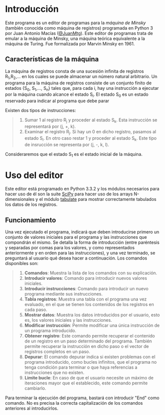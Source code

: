 Introducción
============
Este programa es un editor de programas para la *máquina de Minsky* (también conocida como máquina de registros)
programada en Python 3 por Juan Antonio Macías ([@JuanMtg](http://www.twitter.com/JuanMtg)).
Este editor de programas trata de emular a la máquina de Minsky, una máquina teórica equivalente a la máquina de Turing.
Fue formalizada por Marvin Minsky en 1961.

Características de la máquina
-----------------------------
La máquina de registros consta de una sucesión infinita de registros R<sub>1</sub>,R<sub>2</sub>,... en los cuales se
puede almacenar un número natural arbitrario.
Un programa para la máquina de registros consiste de un conjunto finito de estados {S<sub>0</sub>, S<sub>1</sub>,...,
S<sub>n</sub>} tales que, para cada i, hay una instrucción a ejecutar por la máquina cuando alcance el estado
S<sub>i</sub>. El estado S<sub>0</sub> es un estado reservado para indicar al programa que debe parar

Existen dos tipos de instrucciones:
> 1. Sumar 1 al registro R<sub>j</sub> y proceder al estado S<sub>k</sub>.
>    Esta instrucción se representará por (j, +, k).
> 2. Examinar el registro R<sub>j</sub>. Si hay un 0 en dicho registro, pasamos al estado S<sub>l</sub>. En otro caso
>    restar 1 y proceder al estado S<sub>k</sub>.
>    Este tipo de insrucción se representa por (j, -, k, l).

Consideraremos que el estado S<sub>1</sub> es el estado inicial de la máquina.

Uso del editor
==============
Este editor está programado en Python 3.3.2 y los módulos necesarios para hacer uso de él son la suite
[SciPy](http://scipy.org/) para hacer uso de los arrays N-dimensionales y el módulo
[tabulate](https://pypi.python.org/pypi/tabulate) para mostrar correctamente tabulados los datos de los registros.

Funcionamiento
--------------
Una vez ejecutado el programa, indicará que deben introducirse primero un conjunto de valores iniciales para el programa
y las instrucciones que compondrán el mismo. Se detalla la forma de introducción (entre paréntesis y separadas por comas
para los valores, y como representados anteriormente y en orden para las instrucciones), y una vez terminado, se
preguntará al usuario qué desea hacer a continuación. Los comandos disponibles son:
> 1. **Comandos**: Muestra la lista de los comandos con su explicación.
> 2. **Introducir valores**: Comando para introducir nuevos valores iniciales.
> 3. **Introducir instrucciones**: Comando para introducir un nuevo programa mediante sus instrucciones.
> 4. **Tabla registros**: Muestra una tabla con el programa una vez evaluado, en el que se tienen los contenidos de los
>                         registros en cada paso.
> 5. **Mostrar datos**: Muestra los datos introducidos por el usuario, esto es, los valores iniciales y las
>                       instrucciones.
> 6. **Modificar instrucción**: Permite modificar una única instrucción de un programa introducido.
> 7. **Obtener registro**: Este comando permite recuperar el contenido de un registro en un paso determinado del
>                          programa. También permite recuperar la instrucción en dicho paso o el vector de registros
>                          completos en un paso.
> 8. **Depurar**: El comando depurar indica si existen problemas con el programa introducido, como bucles infinitos,
>                 que el programa no tenga condición para terminar o que haya referencias a instrucciones que no
>                 existen.
> 9. **Limite bucle**: En caso de que el usuario necesite un máximo de iteraciones mayor que el establecido, este
>                      comando permite cambiarlo.

Para terminar la ejecución del programa, bastará con introducir "End" como comando. No es precisa la correcta
capitalización de los comandos anteriores al introducirlos.
